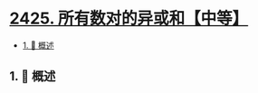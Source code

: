 # [2425. 所有数对的异或和【中等】](https://github.com/tnotesjs/TNotes.leetcode/tree/main/notes/2425.%20%E6%89%80%E6%9C%89%E6%95%B0%E5%AF%B9%E7%9A%84%E5%BC%82%E6%88%96%E5%92%8C%E3%80%90%E4%B8%AD%E7%AD%89%E3%80%91)

<!-- region:toc -->

- [1. 📝 概述](#1--概述)

<!-- endregion:toc -->

## 1. 📝 概述
